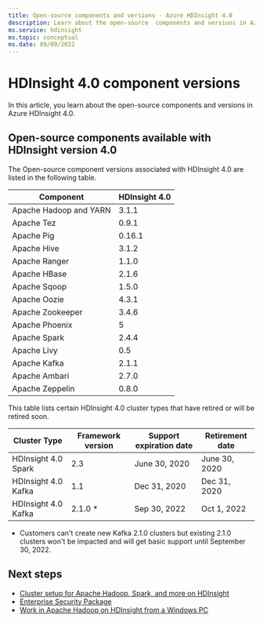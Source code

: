 ```yaml
---
title: Open-source components and versions - Azure HDInsight 4.0
description: Learn about the open-source  components and versions in Azure HDInsight 4.0.
ms.service: hdinsight
ms.topic: conceptual
ms.date: 09/09/2022
---
```


# HDInsight 4.0 component versions

In this article, you learn about the open-source components and versions in Azure HDInsight 4.0.

## Open-source components available with HDInsight version 4.0

The Open-source component versions associated with HDInsight 4.0 are listed in the following table.

| Component              | HDInsight 4.0 |
|------------------------|---------------|
| Apache Hadoop and YARN | 3.1.1         |
| Apache Tez             | 0.9.1         |
| Apache Pig             | 0.16.1        |
| Apache Hive            | 3.1.2         |
| Apache Ranger          | 1.1.0         |
| Apache HBase           | 2.1.6         |
| Apache Sqoop           | 1.5.0         |
| Apache Oozie           | 4.3.1         |
| Apache Zookeeper       | 3.4.6         |
| Apache Phoenix         | 5             |
| Apache Spark           | 2.4.4         |
| Apache Livy            | 0.5           |
| Apache Kafka           | 2.1.1         |
| Apache Ambari          | 2.7.0         |
| Apache Zeppelin        | 0.8.0         |

This table lists certain HDInsight 4.0 cluster types that have retired or will be retired soon.

| Cluster Type                    | Framework version | Support expiration date      | Retirement date |
|---------------------------------|-------------------|------------------------------|-----------------|
| HDInsight 4.0 Spark             | 2.3               | June 30, 2020                | June 30, 2020   |
| HDInsight 4.0 Kafka             | 1.1               | Dec 31, 2020                 | Dec 31, 2020    |
| HDInsight 4.0 Kafka             | 2.1.0 *           | Sep 30, 2022                 | Oct 1, 2022     |

* Customers can't create new Kafka 2.1.0 clusters but existing 2.1.0 clusters won't be impacted and will get basic support until September 30, 2022.

## Next steps

- [Cluster setup for Apache Hadoop, Spark, and more on HDInsight](hdinsight-hadoop-provision-linux-clusters.md)
- [Enterprise Security Package](./enterprise-security-package.md)
- [Work in Apache Hadoop on HDInsight from a Windows PC](hdinsight-hadoop-windows-tools.md)

